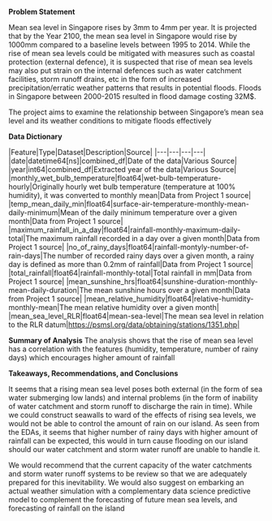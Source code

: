 **Problem Statement**

Mean sea level in Singapore rises by 3mm to 4mm per year. It is projected that by the Year 2100, the mean sea level in Singapore would rise by 1000mm compared to a baseline levels between 1995 to 2014. While the rise of mean sea levels could be mitigated with measures such as coastal protection (external defence), it is suspected that rise of mean sea levels may also put strain on the internal defences such as water catchment facilities, storm runoff drains, etc in the form of increased precipitation/erratic weather patterns that results in potential floods. Floods in Singapore between 2000-2015 resulted in flood damage costing 32M$.

The project aims to examine the relationship between Singapore’s mean sea level and its weather conditions to mitigate floods effectively

**Data Dictionary**

|Feature|Type|Dataset|Description|Source|
|---|---|---|---|
|date|datetime64[ns]|combined_df|Date of the data|Various Source|
|year|int64|combined_df|Extracted year of the data|Various Source|
|monthly_wet_bulb_temperature|float64|wet-bulb-temperature-hourly|Originally hourly wet bulb temperature (temperature at 100% humidity), it was converted to monthly mean|Data from Project 1 source|
|temp_mean_daily_min|float64|surface-air-temperature-monthly-mean-daily-minimum|Mean of the daily minimum temperature over a given month|Data from Project 1 source|
|maximum_rainfall_in_a_day|float64|rainfall-monthly-maximum-daily-total|The maximum rainfall recorded in a day over a given month|Data from Project 1 source|
|no_of_rainy_days|float64|rainfall-montyly-number-of-rain-days|The number of recorded rainy days over a given month, a rainy day is defined as more than 0.2mm of rainfall|Data from Project 1 source|
|total_rainfall|float64|rainfall-monthly-total|Total rainfall in mm|Data from Project 1 source|
|mean_sunshine_hrs|float64|sunshine-duration-monthly-mean-daily-duration|The mean sunshine hours over a given month|Data from Project 1 source|
|mean_relative_humidity|float64|relative-humidity-monthly-mean|The mean relative humidity over a given month|
|mean_sea_level_RLR|float64|mean-sea-level|The mean sea level in relation to the RLR datum|https://psmsl.org/data/obtaining/stations/1351.php|

**Summary of Analysis**
The analysis shows that the rise of mean sea level has a correlation with the features (humidity, temperature, number of rainy days) which encourages higher amount of rainfall


**Takeaways, Recommendations, and Conclusions**

It seems that a rising mean sea level poses both external (in the form of sea water submerging low lands) and internal problems (in the form of inability of water catchment and storm runoff to discharge the rain in time). While we could construct seawalls to ward of the effects of rising sea levels, we would not be able to control the amount of rain on our island. As seen from the EDAs, it seems that higher number of rainy days with higher amount of rainfall can be expected, this would in turn cause flooding on our island should our water catchment and storm water runoff are unable to handle it.

We would recommend that the current capacity of the water catchments and storm water runoff systems to be review so that we are adequately prepared for this inevitability. We would also suggest on embarking an actual weather simulation with a complementary data science predictive model to complement the forecasting of future mean sea levels, and forecasting of rainfall on the island